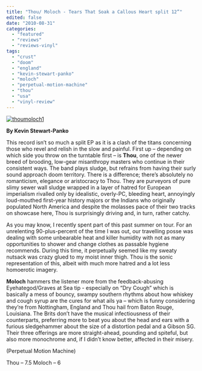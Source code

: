 ```yaml
---
title: "Thou/ Moloch - Tears That Soak a Callous Heart split 12”"
edited: false
date: "2010-08-31"
categories:
  - "featured"
  - "reviews"
  - "reviews-vinyl"
tags:
  - "crust"
  - "doom"
  - "england"
  - "kevin-stewart-panko"
  - "moloch"
  - "perpetual-motion-machine"
  - "thou"
  - "usa"
  - "vinyl-review"
---
```


[![](http://www.hellbound.ca/wp-content/uploads/2010/08/thoumoloch1.jpg "thoumoloch1")](http://www.hellbound.ca/wp-content/uploads/2010/08/thoumoloch1.jpg)

**By Kevin Stewart-Panko**

This record isn’t so much a split EP as it is a clash of the titans concerning those who revel and relish in the slow and painful. First up – depending on which side you throw on the turntable first – is **Thou**, one of the newer breed of brooding, low-gear misanthropy masters who continue in their consistent ways. The band plays sludge, but refrains from having their surly sound approach doom territory. There is a difference; there’s absolutely no romanticism, elegance or aristocracy to Thou. They are purveyors of pure slimy sewer wall sludge wrapped in a layer of hatred for European imperialism rivalled only by idealistic, overly-PC, bleeding heart, annoyingly loud-mouthed first-year history majors or the Indians who originally populated North America and despite the molasses pace of their two tracks on showcase here, Thou is surprisingly driving and, in turn, rather catchy.

As you may know, I recently spent part of this past summer on tour. For an unrelenting 90-plus-percent of the time I was out, our travelling posse was dealing with some unbearable heat and killer humidity with not as many opportunities to shower and change clothes as passable hygiene recommends. During this time, it perpetually seemed like my sweaty nutsack was crazy glued to my moist inner thigh. Thou is the sonic representation of this, albeit with much more hatred and a lot less homoerotic imagery.

**Moloch** hammers the listener more from the feedback-abusing Eyehategod/Graves at Sea tip - especially on “Dry Cough” which is basically a mess of bouncy, swampy southern rhythms about how whiskey and cough syrup are the cures for what ails ya – which is funny considering they’re from Nottingham, England and Thou hail from Baton Rouge, Louisiana. The Brits don’t have the musical infectiousness of their counterparts, preferring more to beat you about the head and ears with a furious sledgehammer about the size of a distortion pedal and a Gibson SG. Their three offerings are more straight-ahead, pounding and spiteful, but also more monochrome and, if I didn’t know better, affected in their misery.

(Perpetual Motion Machine)

Thou – 7.5 Moloch – 6
